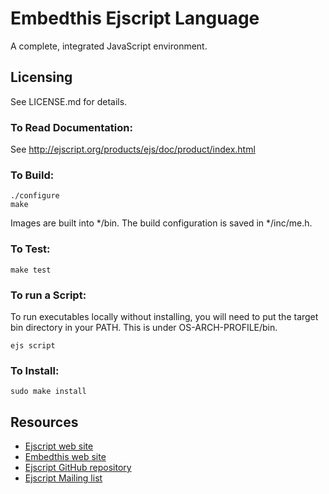 Embedthis Ejscript Language
===

A complete, integrated JavaScript environment.

Licensing
---
See LICENSE.md for details.

### To Read Documentation:

  See http://ejscript.org/products/ejs/doc/product/index.html

### To Build:

    ./configure
    make

Images are built into */bin. The build configuration is saved in */inc/me.h.

### To Test:

    make test


### To run a Script:

To run executables locally without installing, you will need to put the target bin 
directory in your PATH. This is under OS-ARCH-PROFILE/bin.

    ejs script

### To Install:

    sudo make install

Resources
---
  - [Ejscript web site](http://ejscript.org/)
  - [Embedthis web site](https://embedthis.com/)
  - [Ejscript GitHub repository](http://github.com/embedthis/ejs)
  - [Ejscript Mailing list](http://groups.google.com/groups/ejs)

